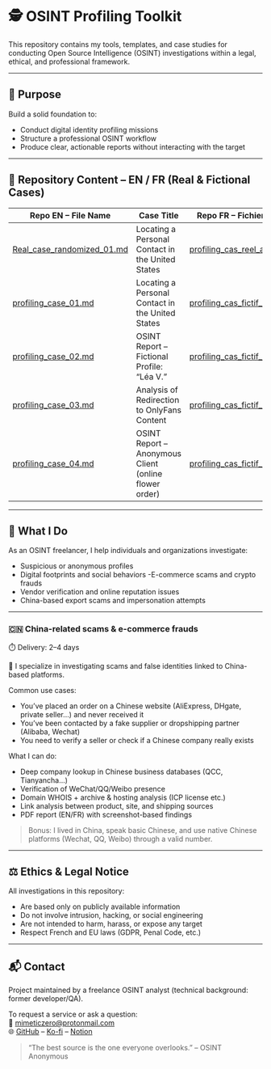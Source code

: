 # 🕵️ OSINT Profiling Toolkit

This repository contains my tools, templates, and case studies for conducting Open Source Intelligence (OSINT) investigations within a legal, ethical, and professional framework.

---

## 📌 Purpose

Build a solid foundation to:

- Conduct digital identity profiling missions
- Structure a professional OSINT workflow
- Produce clear, actionable reports without interacting with the target

---

## 🧰 Repository Content – EN / FR (Real & Fictional Cases)

| Repo EN – File Name                               | Case Title                                               | Repo FR – Fichier correspondant                             |
|---------------------------------------------------|-----------------------------------------------------------|--------------------------------------------------------------|
| [Real_case_randomized_01.md](EN/Real_case_randomized_01.md) | Locating a Personal Contact in the United States          | [profiling_cas_reel_anonymiser_01.md](FR/profiling_cas_reel_anonymiser_01.md) |
| [profiling_case_01.md](EN/profiling_case_01.md)   | Locating a Personal Contact in the United States          | [profiling_cas_fictif_01.md](FR/profiling_cas_fictif_01.md) |
| [profiling_case_02.md](EN/profiling_case_02.md)   | OSINT Report – Fictional Profile: “Léa V.”                | [profiling_cas_fictif_02.md](FR/profiling_cas_fictif_02.md) |
| [profiling_case_03.md](EN/profiling_case_03.md)   | Analysis of Redirection to OnlyFans Content               | [profiling_cas_fictif_03.md](FR/profiling_cas_fictif_03.md) |
| [profiling_case_04.md](EN/profiling_case_04.md)   | OSINT Report – Anonymous Client (online flower order)     | [profiling_cas_fictif_04.md](FR/profiling_cas_fictif_04.md) |

---
## 🎯 What I Do

As an OSINT freelancer, I help individuals and organizations investigate:
 - Suspicious or anonymous profiles
 - Digital footprints and social behaviors
 -E-commerce scams and crypto frauds
 - Vendor verification and online reputation issues
 - China-based export scams and impersonation attempts

---
### 🇨🇳 China-related scams & e-commerce frauds 

⏱️ Delivery: 2–4 days

🔎 I specialize in investigating scams and false identities linked to China-based platforms.

Common use cases:
- You’ve placed an order on a Chinese website (AliExpress, DHgate, private seller…) and never received it
- You’ve been contacted by a fake supplier or dropshipping partner (Alibaba, Wechat)
- You need to verify a seller or check if a Chinese company really exists

What I can do:
- Deep company lookup in Chinese business databases (QCC, Tianyancha…)
- Verification of WeChat/QQ/Weibo presence
- Domain WHOIS + archive & hosting analysis (ICP license etc.)
- Link analysis between product, site, and shipping sources
- PDF report (EN/FR) with screenshot-based findings

> Bonus: I lived in China, speak basic Chinese, and use native Chinese platforms (Wechat, QQ, Weibo) through a valid number.

---

## ⚖️ Ethics & Legal Notice

All investigations in this repository:

- Are based only on publicly available information
- Do not involve intrusion, hacking, or social engineering
- Are not intended to harm, harass, or expose any target
- Respect French and EU laws (GDPR, Penal Code, etc.)

---

## 📬 Contact

Project maintained by a freelance OSINT analyst (technical background: former developer/QA).

To request a service or ask a question:  
📮 mimeticzero@protonmail.com  
🌐 [GitHub](https://github.com/mimeticZero) – [Ko-fi](https://ko-fi.com/mimeticzero) – [Notion](https://nickel-cress-2fe.notion.site/MimeticZero-Freelance-OSINT-Analyst-226539e78ced804b870aed4cd93cea77?source=copy_link)


> “The best source is the one everyone overlooks.” – OSINT Anonymous
